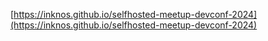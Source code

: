 [https://inknos.github.io/selfhosted-meetup-devconf-2024](https://inknos.github.io/selfhosted-meetup-devconf-2024)
